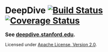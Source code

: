 # DeepDive [![Build Status](https://travis-ci.org/HazyResearch/deepdive.svg?branch=master)](https://travis-ci.org/HazyResearch/deepdive) [![Coverage Status](https://coveralls.io/repos/HazyResearch/deepdive/badge.svg?branch=master)](https://coveralls.io/r/HazyResearch/deepdive)

<strong><big>See [deepdive.stanford.edu](http://deepdive.stanford.edu).</big></strong>

Licensed under [Apache License, Version 2.0](http://www.apache.org/licenses/LICENSE-2.0.txt).
